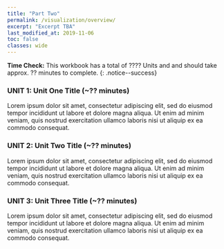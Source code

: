 ```yaml
---
title: "Part Two"
permalink: /visualization/overview/
excerpt: "Excerpt TBA"
last_modified_at: 2019-11-06
toc: false
classes: wide
---
```


**Time Check:** This workbook has a total of ???? Units and and should take approx. ?? minutes to complete.
{: .notice--success}

### UNIT 1: Unit One Title (~?? minutes)
Lorem ipsum dolor sit amet, consectetur adipiscing elit, sed do eiusmod tempor incididunt ut labore et dolore magna aliqua. Ut enim ad minim veniam, quis nostrud exercitation ullamco laboris nisi ut aliquip ex ea commodo consequat. 

### UNIT 2: Unit Two Title (~?? minutes)
Lorem ipsum dolor sit amet, consectetur adipiscing elit, sed do eiusmod tempor incididunt ut labore et dolore magna aliqua. Ut enim ad minim veniam, quis nostrud exercitation ullamco laboris nisi ut aliquip ex ea commodo consequat. 

### UNIT 3: Unit Three Title (~?? minutes)
Lorem ipsum dolor sit amet, consectetur adipiscing elit, sed do eiusmod tempor incididunt ut labore et dolore magna aliqua. Ut enim ad minim veniam, quis nostrud exercitation ullamco laboris nisi ut aliquip ex ea commodo consequat.